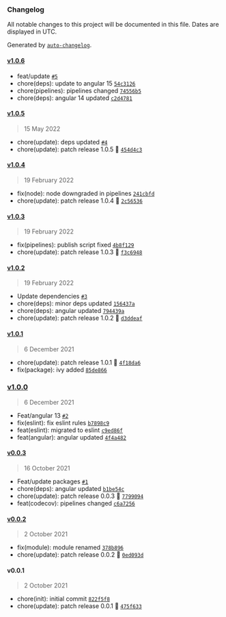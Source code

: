 ### Changelog

All notable changes to this project will be documented in this file. Dates are displayed in UTC.

Generated by [`auto-changelog`](https://github.com/CookPete/auto-changelog).

#### [v1.0.6](https://github.com/Celtian/ngx-if-platform/compare/v1.0.5...v1.0.6)

- feat/update [`#5`](https://github.com/Celtian/ngx-if-platform/pull/5)
- chore(deps): update to angular 15 [`54c3126`](https://github.com/Celtian/ngx-if-platform/commit/54c3126fb8025a6063a050446eb4c85b190548f0)
- chore(pipelines): pipelines changed [`74556b5`](https://github.com/Celtian/ngx-if-platform/commit/74556b52cd76724088aeff2bc9316339ac4be694)
- chore(deps): angular 14 updated [`c2d4781`](https://github.com/Celtian/ngx-if-platform/commit/c2d4781e1b36edfbbb6f49dfbcc3e3b1a16801a0)

#### [v1.0.5](https://github.com/Celtian/ngx-if-platform/compare/v1.0.4...v1.0.5)

> 15 May 2022

- chore(update): deps updated [`#4`](https://github.com/Celtian/ngx-if-platform/pull/4)
- chore(update): patch release 1.0.5 🐛 [`454d4c3`](https://github.com/Celtian/ngx-if-platform/commit/454d4c3e3d2600478a9683942c6f4a398b26a3e3)

#### [v1.0.4](https://github.com/Celtian/ngx-if-platform/compare/v1.0.3...v1.0.4)

> 19 February 2022

- fix(node): node downgraded in pipelines [`241cbfd`](https://github.com/Celtian/ngx-if-platform/commit/241cbfd3edbeb689fc6fb7496e3662f010348c7b)
- chore(update): patch release 1.0.4 🐛 [`2c56536`](https://github.com/Celtian/ngx-if-platform/commit/2c56536138aec67012f091b3a4ff647a9a379eea)

#### [v1.0.3](https://github.com/Celtian/ngx-if-platform/compare/v1.0.2...v1.0.3)

> 19 February 2022

- fix(pipelines): publish script fixed [`4b8f129`](https://github.com/Celtian/ngx-if-platform/commit/4b8f129f74b37e44d8b52c50dc23fe4825205e74)
- chore(update): patch release 1.0.3 🐛 [`f3c6948`](https://github.com/Celtian/ngx-if-platform/commit/f3c694899e3e747d744610751676617d10e3135d)

#### [v1.0.2](https://github.com/Celtian/ngx-if-platform/compare/v1.0.1...v1.0.2)

> 19 February 2022

- Update dependencies [`#3`](https://github.com/Celtian/ngx-if-platform/pull/3)
- chore(deps): minor deps updated [`156437a`](https://github.com/Celtian/ngx-if-platform/commit/156437a5f5cecbeb154c12dd52775caeadf0a6c9)
- chore(deps): angular updated [`794439a`](https://github.com/Celtian/ngx-if-platform/commit/794439abb12a99c2c54ab7f13c18db278e422d22)
- chore(update): patch release 1.0.2 🐛 [`d3ddeaf`](https://github.com/Celtian/ngx-if-platform/commit/d3ddeaf59e760d59e6c41a4ec16ca66dd275e4bf)

#### [v1.0.1](https://github.com/Celtian/ngx-if-platform/compare/v1.0.0...v1.0.1)

> 6 December 2021

- chore(update): patch release 1.0.1 🐛 [`4f18da6`](https://github.com/Celtian/ngx-if-platform/commit/4f18da6f706adb6ae1e94a0c39ba99912ae386aa)
- fix(package): ivy added [`85de866`](https://github.com/Celtian/ngx-if-platform/commit/85de866369f0a458c69d4a38109edb0c57f86be6)

### [v1.0.0](https://github.com/Celtian/ngx-if-platform/compare/v0.0.3...v1.0.0)

> 6 December 2021

- Feat/angular 13 [`#2`](https://github.com/Celtian/ngx-if-platform/pull/2)
- fix(eslint): fix eslint rules [`b7898c9`](https://github.com/Celtian/ngx-if-platform/commit/b7898c9dd74bcfe68c8c719948cbd6b8334f7f65)
- feat(eslint): migrated to eslint [`c9ed86f`](https://github.com/Celtian/ngx-if-platform/commit/c9ed86fd74cc198f0b7fb48d36de477431181092)
- feat(angular): angular updated [`4f4a482`](https://github.com/Celtian/ngx-if-platform/commit/4f4a4825c6dc1a9447ca19cb42752d7b9cfffb61)

#### [v0.0.3](https://github.com/Celtian/ngx-if-platform/compare/v0.0.2...v0.0.3)

> 16 October 2021

- Feat/update packages [`#1`](https://github.com/Celtian/ngx-if-platform/pull/1)
- chore(deps): angular updated [`b1be54c`](https://github.com/Celtian/ngx-if-platform/commit/b1be54cbdf3d2d04e03f7e6ffefa9db3e8201467)
- chore(update): patch release 0.0.3 🐛 [`7799094`](https://github.com/Celtian/ngx-if-platform/commit/7799094985c34d8ad50e1137564c7bc1d297e097)
- feat(codecov): pipelines changed [`c6a7256`](https://github.com/Celtian/ngx-if-platform/commit/c6a7256dce5eb5660282e447641e7989b4a07b24)

#### [v0.0.2](https://github.com/Celtian/ngx-if-platform/compare/v0.0.1...v0.0.2)

> 2 October 2021

- fix(module): module renamed [`378b896`](https://github.com/Celtian/ngx-if-platform/commit/378b896ef2b9a8e8b3cc8272d441496f36cbc0ea)
- chore(update): patch release 0.0.2 🐛 [`0ed093d`](https://github.com/Celtian/ngx-if-platform/commit/0ed093d900f192a1c1c36c2b3bd2bdb096afdc75)

#### v0.0.1

> 2 October 2021

- chore(init): initial commit [`822f5f8`](https://github.com/Celtian/ngx-if-platform/commit/822f5f84555096ca6a0838ac36e26cc2e3305864)
- chore(update): patch release 0.0.1 🐛 [`475f633`](https://github.com/Celtian/ngx-if-platform/commit/475f63375f4a2be315d7e3cfb1bf48a4ae969528)
